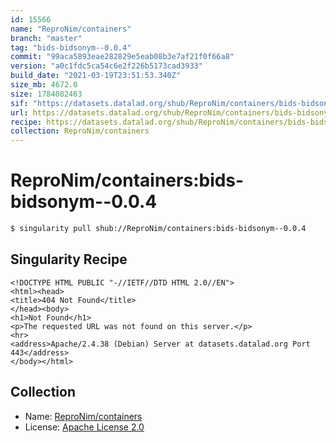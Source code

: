 ```yaml
---
id: 15566
name: "ReproNim/containers"
branch: "master"
tag: "bids-bidsonym--0.0.4"
commit: "99aca5893eae282829e5eab08b3e7af21f0f66a8"
version: "a0c1fdc5ca54c6e2f226b5173cad3933"
build_date: "2021-03-19T23:51:53.340Z"
size_mb: 4672.0
size: 1784082463
sif: "https://datasets.datalad.org/shub/ReproNim/containers/bids-bidsonym--0.0.4/2021-03-19-99aca589-a0c1fdc5/a0c1fdc5ca54c6e2f226b5173cad3933.sif"
url: https://datasets.datalad.org/shub/ReproNim/containers/bids-bidsonym--0.0.4/2021-03-19-99aca589-a0c1fdc5/
recipe: https://datasets.datalad.org/shub/ReproNim/containers/bids-bidsonym--0.0.4/2021-03-19-99aca589-a0c1fdc5/Singularity
collection: ReproNim/containers
---
```


# ReproNim/containers:bids-bidsonym--0.0.4

```bash
$ singularity pull shub://ReproNim/containers:bids-bidsonym--0.0.4
```

## Singularity Recipe

```singularity
<!DOCTYPE HTML PUBLIC "-//IETF//DTD HTML 2.0//EN">
<html><head>
<title>404 Not Found</title>
</head><body>
<h1>Not Found</h1>
<p>The requested URL was not found on this server.</p>
<hr>
<address>Apache/2.4.38 (Debian) Server at datasets.datalad.org Port 443</address>
</body></html>
```

## Collection

 - Name: [ReproNim/containers](https://github.com/ReproNim/containers)
 - License: [Apache License 2.0](https://api.github.com/licenses/apache-2.0)


